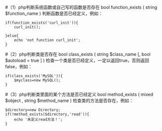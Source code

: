 #（1）php判断系统函数或自己写的函数是否存在
bool function_exists ( string $function_name ) 判断函数是否已经定义，例如：
```
if(function_exists('curl_init')){
    curl_init();

}else{
    echo 'not function curl_init';
}
```
#（2）php判断类是否存在
bool class_exists ( string $class_name [, bool $autoload = true ] ) 检查一个类是否已经定义，一定以返回true，否则返回false，例如：
```
if(class_exists('MySQL')){
    $myclass=new MySQL();
}
```
#（3）php判断类里面的某个方法是否已经定义
bool method_exists ( mixed $object , string $method_name ) 检查类的方法是否存在，例如：
```
$directory=new Directory;
if(!method_exists($directory,'read')){
    echo '未定义read方法！';
}
```